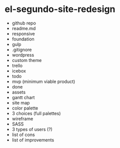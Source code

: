 # el-segundo-site-redesign

- github repo
- readme.md
- responsive
- foundation
- gulp
- .gitignore
- wordpress
 - custom theme
- trello
 - icebox
 - todo
 - mvp (minimum viable product)
 - done
 - assets
- gantt chart
- site map
- color palette
 - 3 choices (full palettes)
- wireframe
- SASS
- 3 types of users (?)
- list of cons
- list of improvements

